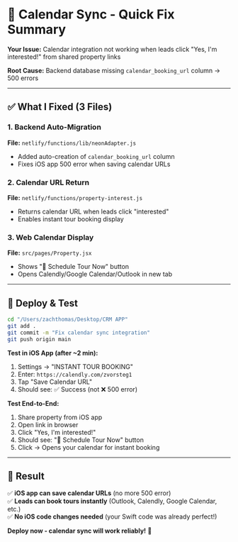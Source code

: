 # 🎯 Calendar Sync - Quick Fix Summary

**Your Issue:** Calendar integration not working when leads click "Yes, I'm interested!" from shared property links

**Root Cause:** Backend database missing `calendar_booking_url` column → 500 errors

---

## ✅ What I Fixed (3 Files)

### 1. Backend Auto-Migration
**File:** `netlify/functions/lib/neonAdapter.js`
- Added auto-creation of `calendar_booking_url` column
- Fixes iOS app 500 error when saving calendar URLs

### 2. Calendar URL Return
**File:** `netlify/functions/property-interest.js`  
- Returns calendar URL when leads click "interested"
- Enables instant tour booking display

### 3. Web Calendar Display
**File:** `src/pages/Property.jsx`
- Shows "📅 Schedule Tour Now" button
- Opens Calendly/Google Calendar/Outlook in new tab

---

## 🚀 Deploy & Test

```bash
cd "/Users/zachthomas/Desktop/CRM APP"
git add .
git commit -m "Fix calendar sync integration"
git push origin main
```

**Test in iOS App (after ~2 min):**
1. Settings → "INSTANT TOUR BOOKING"
2. Enter: `https://calendly.com/zvorsteg1`
3. Tap "Save Calendar URL"
4. Should see: ✅ Success (not ❌ 500 error)

**Test End-to-End:**
1. Share property from iOS app
2. Open link in browser
3. Click "Yes, I'm interested!"
4. Should see: "📅 Schedule Tour Now" button
5. Click → Opens your calendar for instant booking

---

## 🎉 Result

✅ **iOS app can save calendar URLs** (no more 500 error)  
✅ **Leads can book tours instantly** (Outlook, Calendly, Google Calendar, etc.)  
✅ **No iOS code changes needed** (your Swift code was already perfect!)

**Deploy now - calendar sync will work reliably!** 🚀

